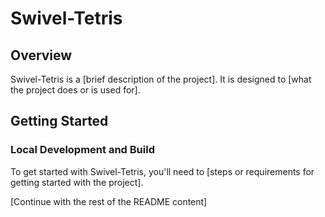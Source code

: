 # Swivel-Tetris

## Overview

Swivel-Tetris is a [brief description of the project]. It is designed to [what the project does or is used for].

## Getting Started

### Local Development and Build 
To get started with Swivel-Tetris, you'll need to [steps or requirements for getting started with the project].

[Continue with the rest of the README content]